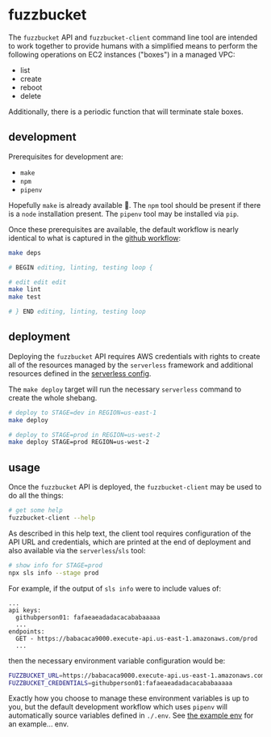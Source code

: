 # fuzzbucket

The `fuzzbucket` API and `fuzzbucket-client` command line tool are intended to
work together to provide humans with a simplified means to perform the
following operations on EC2 instances ("boxes") in a managed VPC:

-    list
-    create
-    reboot
-    delete

Additionally, there is a periodic function that will terminate stale boxes.

## development

Prerequisites for development are:

-    `make`
-    `npm`
-    `pipenv`

Hopefully `make` is already available :grimacing:. The `npm` tool should be
present if there is a `node` installation present. The `pipenv` tool may be
installed via `pip`.

Once these prerequisites are available, the default workflow is nearly
identical to what is captured in the [github
workflow](./.github/workflows/main.yml):

```bash
make deps

# BEGIN editing, linting, testing loop {

# edit edit edit
make lint
make test

# } END editing, linting, testing loop
```

## deployment

Deploying the `fuzzbucket` API requires AWS credentials with rights to
create all of the resources managed by the `serverless` framework and
additional resources defined in the [serverless config](./serverless.yml).

The `make deploy` target will run the necessary `serverless` command to create
the whole shebang.

```bash
# deploy to STAGE=dev in REGION=us-east-1
make deploy
```

```bash
# deploy to STAGE=prod in REGION=us-west-2
make deploy STAGE=prod REGION=us-west-2
```

## usage

Once the `fuzzbucket` API is deployed, the `fuzzbucket-client` may be used to
do all the things:

```bash
# get some help
fuzzbucket-client --help
```

As described in this help text, the client tool requires configuration of the
API URL and credentials, which are printed at the end of deployment and also
available via the `serverless`/`sls` tool:

```bash
# show info for STAGE=prod
npx sls info --stage prod
```

For example, if the output of `sls info` were to include values of:

```
...
api keys:
  githubperson01: fafaeaeadadacacababaaaaa
  ...
endpoints:
  GET - https://babacaca9000.execute-api.us-east-1.amazonaws.com/prod
  ...
```

then the necessary environment variable configuration would be:

```bash
FUZZBUCKET_URL=https://babacaca9000.execute-api.us-east-1.amazonaws.com/prod
FUZZBUCKET_CREDENTIALS=githubperson01:fafaeaeadadacacababaaaaa
```

Exactly how you choose to manage these environment variables is up to you, but
the default development workflow which uses `pipenv` will automatically source
variables defined in `./.env`. See [the example env](./.example.env) for an
example... env.
